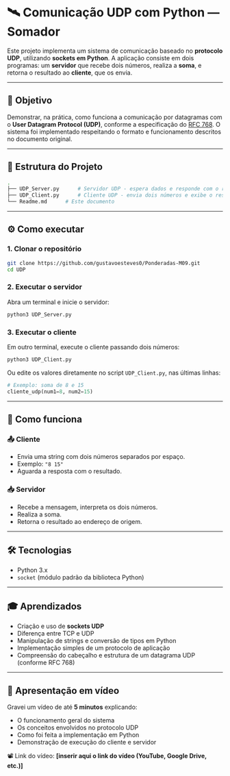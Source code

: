 # 🛰️ Comunicação UDP com Python — Somador

Este projeto implementa um sistema de comunicação baseado no **protocolo UDP**, utilizando **sockets em Python**. A aplicação consiste em dois programas: um **servidor** que recebe dois números, realiza a **soma**, e retorna o resultado ao **cliente**, que os envia.

---

## 📌 Objetivo

Demonstrar, na prática, como funciona a comunicação por datagramas com o **User Datagram Protocol (UDP)**, conforme a especificação do [RFC 768](https://tools.ietf.org/html/rfc768). O sistema foi implementado respeitando o formato e funcionamento descritos no documento original.

---

## 📂 Estrutura do Projeto

```bash
.
├── UDP_Server.py      # Servidor UDP - espera dados e responde com o resultado da soma
├── UDP_Client.py      # Cliente UDP - envia dois números e exibe o resultado
└── Readme.md      # Este documento
```

---

## ⚙️ Como executar

### 1. Clonar o repositório 

```bash
git clone https://github.com/gustavoesteves0/Ponderadas-M09.git
cd UDP
```

### 2. Executar o servidor

Abra um terminal e inicie o servidor:

```bash
python3 UDP_Server.py
```

### 3. Executar o cliente

Em outro terminal, execute o cliente passando dois números:

```bash
python3 UDP_Client.py
```

Ou edite os valores diretamente no script `UDP_Client.py`, nas últimas linhas:

```python
# Exemplo: soma de 8 e 15
cliente_udp(num1=8, num2=15)
```

---

## 🧠 Como funciona

### 📤 Cliente

- Envia uma string com dois números separados por espaço.
- Exemplo: `"8 15"`
- Aguarda a resposta com o resultado.

### 📥 Servidor

- Recebe a mensagem, interpreta os dois números.
- Realiza a soma.
- Retorna o resultado ao endereço de origem.

---

## 🛠️ Tecnologias

- Python 3.x
- `socket` (módulo padrão da biblioteca Python)

---

## 🎓 Aprendizados

- Criação e uso de **sockets UDP**
- Diferença entre TCP e UDP
- Manipulação de strings e conversão de tipos em Python
- Implementação simples de um protocolo de aplicação
- Compreensão do cabeçalho e estrutura de um datagrama UDP (conforme RFC 768)

---

## 🎥 Apresentação em vídeo

Gravei um vídeo de até **5 minutos** explicando:
- O funcionamento geral do sistema
- Os conceitos envolvidos no protocolo UDP
- Como foi feita a implementação em Python
- Demonstração de execução do cliente e servidor

📽️ Link do vídeo: **[inserir aqui o link do vídeo (YouTube, Google Drive, etc.)]**
